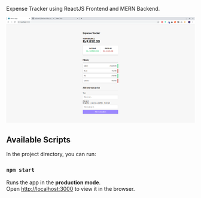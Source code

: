 Expense Tracker using ReactJS Frontend and MERN Backend.

![COVID-19 Tracker](Screenshots/Screenshot.png)

## Available Scripts

In the project directory, you can run:

### `npm start`

Runs the app in the **production mode**.<br />
Open [http://localhost:3000](http://localhost:5000) to view it in the browser.



